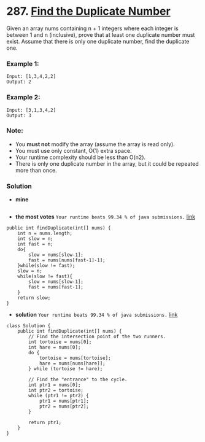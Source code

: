 # 287. [Find the Duplicate Number](https://leetcode.com/problems/find-the-duplicate-number/description/)

Given an array nums containing n + 1 integers where each integer is between 1 and n (inclusive), prove that at least one duplicate number must exist. Assume that there is only one duplicate number, find the duplicate one.

### Example 1:
    Input: [1,3,4,2,2]
    Output: 2
### Example 2:
    Input: [3,1,3,4,2]
    Output: 3
    
### Note:
* You **must not** modify the array (assume the array is read only).
* You must use only constant, O(1) extra space.
* Your runtime complexity should be less than O(n2).
* There is only one duplicate number in the array, but it could be repeated more than once.

### Solution

* **mine**
```
```

* **the most votes** `Your runtime beats 99.34 % of java submissions.` [link](https://leetcode.com/problems/find-the-duplicate-number/discuss/72845/Java-O(n)-time-and-O(1)-space-solution.-Similar-to-find-loop-in-linkedlist.)
```
public int findDuplicate(int[] nums) {
    int n = nums.length;
    int slow = n;
    int fast = n;
    do{
        slow = nums[slow-1];
        fast = nums[nums[fast-1]-1];
    }while(slow != fast);
    slow = n;
    while(slow != fast){
        slow = nums[slow-1];
        fast = nums[fast-1];
    }
    return slow;
}
```

* **solution** `Your runtime beats 99.34 % of java submissions.`  [link](https://leetcode.com/problems/find-the-duplicate-number/solution/)
```
class Solution {
    public int findDuplicate(int[] nums) {
        // Find the intersection point of the two runners.
        int tortoise = nums[0];
        int hare = nums[0];
        do {
            tortoise = nums[tortoise];
            hare = nums[nums[hare]];
        } while (tortoise != hare);

        // Find the "entrance" to the cycle.
        int ptr1 = nums[0];
        int ptr2 = tortoise;
        while (ptr1 != ptr2) {
            ptr1 = nums[ptr1];
            ptr2 = nums[ptr2];
        }

        return ptr1;
    }
}
```
